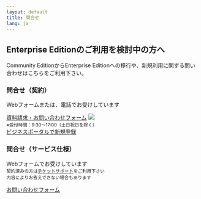 ```yaml
---
layout: default
title: 問合せ
lang: ja
---
```


## Enterprise Editionのご利用を検討中の方へ

Community EditionからEnterprise Editionへの移行や、新規利用に関する問い合わせはこちらをご利用下さい。

<div class="row">
  <div class="col-sm-6 h-100">
    <div class="card h-100 figure">
      <div class="card-block">
        <h3 class="card-title">問合せ（契約）</h3>
        <p class="card-text">Webフォームまたは、電話でお受けしています</p>
        <a href="#" class="btn btn-primary">資料請求・お問い合わせフォーム</a>
        <a href="tel:0120106107"><img src="{{ site.rootdir[page.lang] }}images/freedial.png"></a><br>
        <small class="text-muted">※受付時間：9:30〜17:00（土日祝日を除く）</small>
      </div>
    </div>
    <div class="figure-caption text-right">
      <a href="https://b-portal.ntt.com/icp_auth/i0001/default/MailaddressInputDisplay.action" data-toggle="tooltip" data-placement="bottom" title="既にNTTコミュニケーションズのビジネスポータルをご利用のお客さまは、即時ご利用いただけます">ビジネスポータルで新規登録</a>
    </div>
  </div>
  <div class="col-sm-6 h-100">
    <div class="card h-100">
      <div class="card-block">
        <h3 class="card-title">問合せ（サービス仕様）</h3>
        <p class="card-text">Webフォームでお受けしています<br><small class="text-muted">契約済みの方は<a href="https://b-portal.ntt.com/icp_auth/i0001/default/MailaddressInputDisplay.action">チケットサポート</a>をご利用下さい<br>内容によりお答えできない場合もあります</small></p>
        <a href="" class="btn btn-primary">お問い合わせフォーム</a>
      </div>
    </div>
  </div>
</div>

